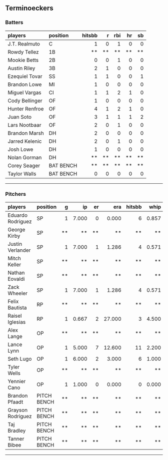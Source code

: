 ## Terminoeckers

### Batters

 
|players        |position  | hitsbb|  r| rbi| hr| sb| 
|:--------------|:---------|------:|--:|---:|--:|--:| 
|J.T. Realmuto  |C         |      1|  0|   1|  0|  0| 
|Rowdy Tellez   |1B        |     **| **|  **| **| **| 
|Mookie Betts   |2B        |      0|  0|   1|  0|  0| 
|Austin Riley   |3B        |      2|  1|   0|  0|  0| 
|Ezequiel Tovar |SS        |      1|  1|   0|  0|  1| 
|Brandon Lowe   |MI        |      1|  0|   0|  0|  0| 
|Miguel Vargas  |CI        |      1|  1|   2|  1|  0| 
|Cody Bellinger |OF        |      1|  0|   0|  0|  0| 
|Hunter Renfroe |OF        |      4|  1|   2|  1|  0| 
|Juan Soto      |OF        |      3|  1|   1|  1|  2| 
|Lars Nootbaar  |OF        |      2|  0|   1|  0|  0| 
|Brandon Marsh  |DH        |      2|  0|   0|  0|  0| 
|Jarred Kelenic |DH        |      2|  0|   1|  0|  0| 
|Josh Lowe      |DH        |      1|  0|   0|  0|  0| 
|Nolan Gorman   |DH        |     **| **|  **| **| **| 
|Corey Seager   |BAT BENCH |     **| **|  **| **| **| 
|Taylor Walls   |BAT BENCH |      0|  0|   0|  0|  0| 

* * *

### Pitchers

 
|players           |position    |  g|    ip| er|    era| hitsbb|  whip| so|  w| sv| 
|:-----------------|:-----------|--:|-----:|--:|------:|------:|-----:|--:|--:|--:| 
|Eduardo Rodriguez |SP          |  1| 7.000|  0|  0.000|      6| 0.857|  8|  1|  0| 
|George Kirby      |SP          | **|    **| **|     **|     **|    **| **| **| **| 
|Justin Verlander  |SP          |  1| 7.000|  1|  1.286|      4| 0.571|  7|  1|  0| 
|Mitch Keller      |SP          | **|    **| **|     **|     **|    **| **| **| **| 
|Nathan Eovaldi    |SP          | **|    **| **|     **|     **|    **| **| **| **| 
|Zack Wheeler      |SP          |  1| 7.000|  1|  1.286|      4| 0.571|  7|  0|  0| 
|Felix Bautista    |RP          | **|    **| **|     **|     **|    **| **| **| **| 
|Raisel Iglesias   |RP          |  1| 0.667|  2| 27.000|      3| 4.500|  2|  0|  0| 
|Alex Lange        |OP          | **|    **| **|     **|     **|    **| **| **| **| 
|Lance Lynn        |OP          |  1| 5.000|  7| 12.600|     11| 2.200|  4|  0|  0| 
|Seth Lugo         |OP          |  1| 6.000|  2|  3.000|      6| 1.000|  5|  0|  0| 
|Tyler Wells       |OP          | **|    **| **|     **|     **|    **| **| **| **| 
|Yennier Cano      |OP          |  1| 1.000|  0|  0.000|      0| 0.000|  1|  0|  1| 
|Brandon Pfaadt    |PITCH BENCH | **|    **| **|     **|     **|    **| **| **| **| 
|Grayson Rodriguez |PITCH BENCH | **|    **| **|     **|     **|    **| **| **| **| 
|Taj Bradley       |PITCH BENCH | **|    **| **|     **|     **|    **| **| **| **| 
|Tanner Bibee      |PITCH BENCH | **|    **| **|     **|     **|    **| **| **| **| 


* * *


